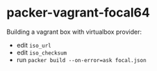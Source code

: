 # packer-vagrant-focal64

Building a vagrant box with virtualbox provider:

- edit `iso_url`
- edit `iso_checksum`
- run `packer build --on-error=ask focal.json`
